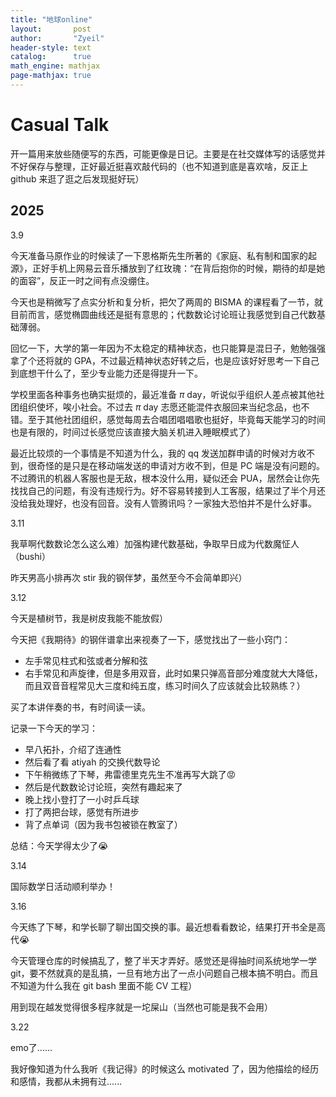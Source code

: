 ```yaml
---
title: "地球online"
layout:       post
author:       "Zyeil"
header-style: text
catalog:      true
math_engine: mathjax
page-mathjax: true
---
```


# Casual Talk

开一篇用来放些随便写的东西，可能更像是日记。主要是在社交媒体写的话感觉并不好保存与整理，正好最近挺喜欢敲代码的（也不知道到底是喜欢啥，反正上 github 来逛了逛之后发现挺好玩）

## 2025

3.9 

今天准备马原作业的时候读了一下恩格斯先生所著的《家庭、私有制和国家的起源》，正好手机上网易云音乐播放到了红玫瑰：“在背后抱你的时候，期待的却是她的面容”，反正一时之间有点没绷住。

今天也是稍微写了点实分析和复分析，把欠了两周的 BISMA 的课程看了一节，就目前而言，感觉椭圆曲线还是挺有意思的；代数数论讨论班让我感觉到自己代数基础薄弱。

回忆一下，大学的第一年因为不太稳定的精神状态，也只能算是混日子，勉勉强强拿了个还将就的 GPA，不过最近精神状态好转之后，也是应该好好思考一下自己到底想干什么了，至少专业能力还是得提升一下。

学校里面各种事务也确实挺烦的，最近准备 $\pi$ day，听说似乎组织人差点被其他社团组织使坏，唉小社会。不过去 $\pi$ day 志愿还能混件衣服回来当纪念品，也不错。至于其他社团组织，感觉每周去合唱团唱唱歌也挺好，毕竟每天能学习的时间也是有限的，时间过长感觉应该直接大脑关机进入睡眠模式了）

最近比较烦的一个事情是不知道为什么，我的 qq 发送加群申请的时候对方收不到，很奇怪的是只是在移动端发送的申请对方收不到，但是 PC 端是没有问题的。不过腾讯的机器人客服也是无敌，根本没什么用，疑似还会 PUA，居然会让你先找找自己的问题，有没有违规行为。好不容易转接到人工客服，结果过了半个月还没给我处理好，也没有回音。没有人管腾讯吗？一家独大恐怕并不是什么好事。

3.11

我草啊代数数论怎么这么难）加强构建代数基础，争取早日成为代数魔怔人（bushi）

昨天男高小排再次 stir 我的钢伴梦，虽然至今不会简单即兴）

3.12

今天是植树节，我是树皮我能不能放假）

今天把《我期待》的钢伴谱拿出来视奏了一下，感觉找出了一些小窍门：

- 左手常见柱式和弦或者分解和弦
- 右手常见和声旋律，但是多用双音，此时如果只弹高音部分难度就大大降低，而且双音音程常见大三度和纯五度，练习时间久了应该就会比较熟练？）

买了本讲伴奏的书，有时间读一读。

记录一下今天的学习：

- 早八拓扑，介绍了连通性
- 然后看了看 atiyah 的交换代数导论
- 下午稍微练了下琴，弗雷德里克先生不准再写大跳了😡
- 然后是代数数论讨论班，突然有趣起来了
- 晚上找小登打了一小时乒乓球
- 打了两把台球，感觉有所进步
- 背了点单词（因为我书包被锁在教室了）

总结：今天学得太少了😭

3.14

国际数学日活动顺利举办！

3.16

今天练了下琴，和学长聊了聊出国交换的事。最近想看看数论，结果打开书全是高代😭

今天管理仓库的时候搞乱了，整了半天才弄好。感觉还是得抽时间系统地学一学 git，要不然就真的是乱搞，一旦有地方出了一点小问题自己根本搞不明白。而且不知道为什么我在 git bash 里面不能 CV 工程）

用到现在越发觉得很多程序就是一坨屎山（当然也可能是我不会用）

3.22

emo了......

我好像知道为什么我听《我记得》的时候这么 motivated 了，因为他描绘的经历和感情，我都从未拥有过......
